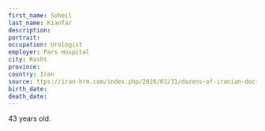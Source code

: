 ```yaml
---
first_name: Soheil
last_name: Kianfar
description: 
portrait: 
occupation: Urologist
employer: Pars Hospital
city: Rasht
province: 
country: Iran
source: ttps://iran-hrm.com/index.php/2020/03/31/dozens-of-iranian-doctors-died-during-irans-coronavirus-crisis
birth_date: 
death_date: 
---
```


43 years old.